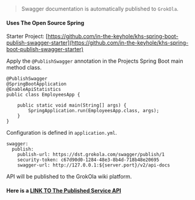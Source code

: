 > Swagger documentation is automatically published to `GrokOla`. 

#### Uses The Open Source Spring 
Starter Project: [https://github.com/in-the-keyhole/khs-spring-boot-publish-swagger-starter](https://github.com/in-the-keyhole/khs-spring-boot-publish-swagger-starter)

Apply the `@PublishSwagger` annotation in the Projects Spring Boot main method class.

    @PublishSwagger
    @SpringBootApplication
    @EnableApiStatistics
    public class EmployeesApp {
    
    	public static void main(String[] args) {
    		SpringApplication.run(EmployeesApp.class, args);
    	}
    }

Configuration is defined in `application.yml`. 

    swagger:
      publish:
        publish-url: https://dst.grokola.com/swagger/publish/1
        security-token: c67d90d0-1284-48e3-8b4d-718b48e20695
        swagger-url: http://127.0.0.1:${server.port}/v2/api-docs


API will be published to the GrokOla wiki platform.

#### Here is a [LINK TO The Published Service API](https://dst.grokola.com/#search/command/1)
